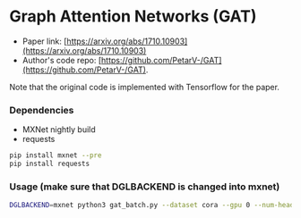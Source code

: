 Graph Attention Networks (GAT)
============

- Paper link: [https://arxiv.org/abs/1710.10903](https://arxiv.org/abs/1710.10903)
- Author's code repo:
  [https://github.com/PetarV-/GAT](https://github.com/PetarV-/GAT).

Note that the original code is implemented with Tensorflow for the paper.

### Dependencies
* MXNet nightly build
* requests

```bash
pip install mxnet --pre
pip install requests
```


### Usage (make sure that DGLBACKEND is changed into mxnet)
```bash
DGLBACKEND=mxnet python3 gat_batch.py --dataset cora --gpu 0 --num-heads 8
```
